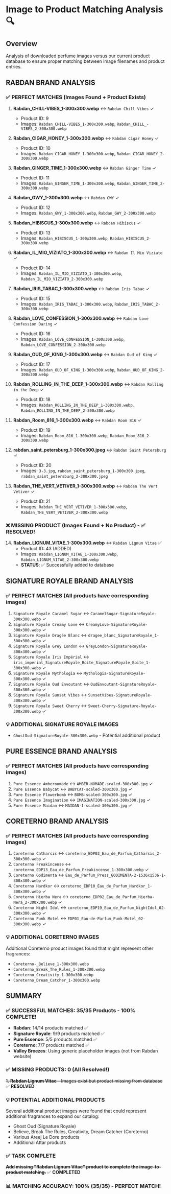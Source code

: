 # Image to Product Matching Analysis 🔍

## Overview
Analysis of downloaded perfume images versus our current product database to ensure proper matching between image filenames and product entries.

## RABDAN BRAND ANALYSIS

### ✅ PERFECT MATCHES (Images Found + Product Exists)
1. **Rabdan_CHILL-VIBES_1-300x300.webp** ↔ `Rabdan Chill Vibes` ✓
   - Product ID: 9
   - Images: `Rabdan_CHILL-VIBES_1-300x300.webp`, `Rabdan_CHILL_-VIBES_2-300x300.webp`

2. **Rabdan_CIGAR_HONEY_1-300x300.webp** ↔ `Rabdan Cigar Honey` ✓
   - Product ID: 10
   - Images: `Rabdan_CIGAR_HONEY_1-300x300.webp`, `Rabdan_CIGAR_HONEY_2-300x300.webp`

3. **Rabdan_GINGER_TIME_1-300x300.webp** ↔ `Rabdan Ginger Time` ✓
   - Product ID: 11
   - Images: `Rabdan_GINGER_TIME_1-300x300.webp`, `Rabdan_GINGER_TIME_2-300x300.webp`

4. **Rabdan_GWY_1-300x300.webp** ↔ `Rabdan GWY` ✓
   - Product ID: 12
   - Images: `Rabdan_GWY_1-300x300.webp`, `Rabdan_GWY_2-300x300.webp`

5. **Rabdan_HIBISCUS_1-300x300.webp** ↔ `Rabdan Hibiscus` ✓
   - Product ID: 13
   - Images: `Rabdan_HIBISCUS_1-300x300.webp`, `Rabdan_HIBISCUS_2-300x300.webp`

6. **Rabdan_IL_MIO_VIZIATO_1-300x300.webp** ↔ `Rabdan Il Mio Viziato` ✓
   - Product ID: 14
   - Images: `Rabdan_IL_MIO_VIZIATO_1-300x300.webp`, `Rabdan_IL_MIO_VIZIATO_2-300x300.webp`

7. **Rabdan_IRIS_TABAC_1-300x300.webp** ↔ `Rabdan Iris Tabac` ✓
   - Product ID: 15
   - Images: `Rabdan_IRIS_TABAC_1-300x300.webp`, `Rabdan_IRIS_TABAC_2-300x300.webp`

8. **Rabdan_LOVE_CONFESSION_1-300x300.webp** ↔ `Rabdan Love Confession Daring` ✓
   - Product ID: 16
   - Images: `Rabdan_LOVE_CONFESSION_1-300x300.webp`, `Rabdan_LOVE_CONFESSION_2-300x300.webp`

9. **Rabdan_OUD_OF_KING_1-300x300.webp** ↔ `Rabdan Oud of King` ✓
   - Product ID: 17
   - Images: `Rabdan_OUD_OF_KING_1-300x300.webp`, `Rabdan_OUD_OF_KING_2-300x300.webp`

10. **Rabdan_ROLLING_IN_THE_DEEP_1-300x300.webp** ↔ `Rabdan Rolling in the Deep` ✓
    - Product ID: 18
    - Images: `Rabdan_ROLLING_IN_THE_DEEP_1-300x300.webp`, `Rabdan_ROLLING_IN_THE_DEEP_2-300x300.webp`

11. **Rabdan_Room_816_1-300x300.webp** ↔ `Rabdan Room 816` ✓
    - Product ID: 19
    - Images: `Rabdan_Room_816_1-300x300.webp`, `Rabdan_Room_816_2-300x300.webp`

12. **rabdan_saint_petersburg_1-300x300.jpeg** ↔ `Rabdan Saint Petersburg` ✓
    - Product ID: 20
    - Images: `3-3.jpg`, `rabdan_saint_petersburg_1-300x300.jpeg`, `rabdan_saint_petersburg_2-300x300.jpeg`

13. **Rabdan_THE_VERT_VETIVER_1-300x300.webp** ↔ `Rabdan The Vert Vetiver` ✓
    - Product ID: 21
    - Images: `Rabdan_THE_VERT_VETIVER_1-300x300.webp`, `Rabdan_THE_VERT_VETIVER_2-300x300.webp`

### ❌ MISSING PRODUCT (Images Found + No Product) - ✅ RESOLVED!
14. **Rabdan_LIGNUM_VITAE_1-300x300.webp** ↔ `Rabdan Lignum Vitae` ✅
    - Product ID: 43 (ADDED)
    - Images: `Rabdan_LIGNUM_VITAE_1-300x300.webp`, `Rabdan_LIGNUM_VITAE_2-300x300.webp`
    - **STATUS**: ✅ Successfully added to database

## SIGNATURE ROYALE BRAND ANALYSIS

### ✅ PERFECT MATCHES (All products have corresponding images)
1. `Signature Royale Caramel Sugar` ↔ `CaramelSugar-SignatureRoyale-300x300.webp` ✓
2. `Signature Royale Creamy Love` ↔ `CreamyLove-SignatureRoyale-300x300.webp` ✓
3. `Signature Royale Dragée Blanc` ↔ `dragee_blanc_SignatureRoyale_1-300x300.webp` ✓
4. `Signature Royale Grey London` ↔ `GreyLondon-SignatureRoyale-300x300.webp` ✓
5. `Signature Royale Iris Impérial` ↔ `iris_imperial_SignatureRoyale_Boite_SignatureRoyale_Boite_1-300x300.webp` ✓
6. `Signature Royale Mythologia` ↔ `Mythologia-SignatureRoyale-300x300.webp` ✓
7. `Signature Royale Oud Envoutant` ↔ `OudEnvoutant-SignatureRoyale-300x300.webp` ✓
8. `Signature Royale Sunset Vibes` ↔ `SunsetVibes-SignatureRoyale-300x300.webp` ✓
9. `Signature Royale Sweet Cherry` ↔ `Sweet-Cherry-Signature-Royale-300x300.webp` ✓

### 💡 ADDITIONAL SIGNATURE ROYALE IMAGES
- `GhostOud-SignatureRoyale-300x300.webp` - Potential additional product

## PURE ESSENCE BRAND ANALYSIS

### ✅ PERFECT MATCHES (All products have corresponding images)
1. `Pure Essence Ambernomade` ↔ `AMBER-NOMADE-scaled-300x300.jpg` ✓
2. `Pure Essence Babycat` ↔ `BABYCAT-scaled-300x300.jpg` ✓
3. `Pure Essence Flowerbomb` ↔ `BOMB-scaled-300x300.jpg` ✓
4. `Pure Essence Imagination` ↔ `IMAGINATION-scaled-300x300.jpg` ✓
5. `Pure Essence Maidan` ↔ `MAIDAN-1-scaled-300x300.jpg` ✓

## CORETERNO BRAND ANALYSIS

### ✅ PERFECT MATCHES (All products have corresponding images)
1. `Coreterno Catharsis` ↔ `coreterno_EDP03_Eau_de_Parfum_Catharsis_2-300x300.webp` ✓
2. `Coreterno Freakincense` ↔ `coreterno_EDP13_Eau_de_Parfum_Freakincense_1-300x300.webp` ✓
3. `Coreterno Godimenta` ↔ `Eau_de_Parfum_Press_GODIMENTA-2-1536x1536-1-300x300.webp` ✓
4. `Coreterno Hardkor` ↔ `coreterno_EDP10_Eau_de_Parfum_Hardkor_1-300x300.webp` ✓
5. `Coreterno Hierba Nera` ↔ `coreterno_EDP02_Eau_de_Parfum_Hierba-Nera_2-300x300.webp` ✓
6. `Coreterno Night Idol` ↔ `coreterno_EDP19_Eau_de_Parfum_NightIdol_02-300x300.webp` ✓
7. `Coreterno Punk Motel` ↔ `EDP01_Eau-de-Parfum_Punk-Motel_02-300x300.webp` ✓

### 💡 ADDITIONAL CORETERNO IMAGES
Additional Coreterno product images found that might represent other fragrances:
- `Coreterno-_Believe_1-300x300.webp`
- `Coreterno_Break_The_Rules_1-300x300.webp`
- `Coreterno_Creativity_1-300x300.webp`
- `Coreterno_Dream_Catcher_1-300x300.webp`

## SUMMARY

### ✅ SUCCESSFUL MATCHES: 35/35 Products - 100% COMPLETE!
- **Rabdan**: 14/14 products matched ✅
- **Signature Royale**: 9/9 products matched ✅
- **Pure Essence**: 5/5 products matched ✅  
- **Coreterno**: 7/7 products matched ✅
- **Valley Breezes**: Using generic placeholder images (not from Rabdan website)

### ✅ MISSING PRODUCTS: 0 (All Resolved!)
~~1. **Rabdan Lignum Vitae** - Images exist but product missing from database~~ ✅ **RESOLVED**

### 💡 POTENTIAL ADDITIONAL PRODUCTS
Several additional product images were found that could represent additional fragrances to expand our catalog:
- Ghost Oud (Signature Royale)
- Believe, Break The Rules, Creativity, Dream Catcher (Coreterno)
- Various Areej Le Dore products
- Additional Attar products

### ✅ TASK COMPLETE
~~**Add missing "Rabdan Lignum Vitae" product to complete the image-to-product matching.**~~ ✅ **COMPLETED**

### 📊 MATCHING ACCURACY: 100% (35/35) - PERFECT MATCH!